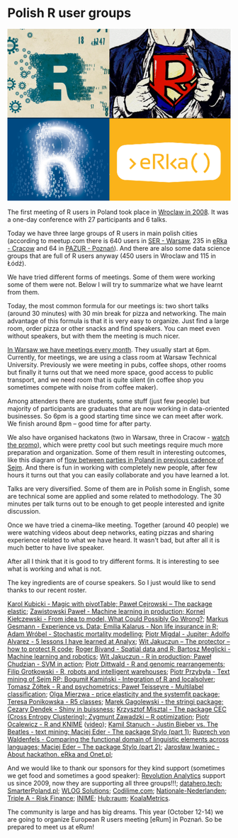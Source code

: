 Polish R user groups
====================

![ser](ser2.png)
 

The first meeting of R users in Poland took place in [Wroclaw in 2008](http://www.biecek.pl/WZUR2008/index.html). It was a one-day conference with 27 participants and 6 talks.

Today we have three large groups of R users in main polish cities (according to meetup.com there is 640 users in [SER - Warsaw](http://meetup.com/Spotkania-Entuzjastow-R-Warsaw-R-Users-Group-Meetup/), 235 in [eRka - Cracow](http://www.meetup.com/Cracow-R-User-Group/) and  64 in [PAZUR - Poznań](http://www.meetup.com/Poznan-R-User-Group-PAZUR/)). And there are also some data science groups that are full of R users anyway (450 users in Wroclaw and 115 in Łódź).

We have tried different forms of meetings. Some of them were working some of them were not. Below I will try to summarize what we have learnt from them. 


Today, the most common formula for our meetings is: two short talks (around 30 minutes) with 30 min break for pizza and networking. The main advantage of this formula is that it is very easy to organize. Just find a large room, order pizza or other snacks and find speakers. You can meet even without speakers, but with them the meeting is much nicer. 

[In Warsaw we have meetings every month](meetup.com/Spotkania-Entuzjastow-R-Warsaw-R-Users-Group-Meetup/). They usually start at 6pm. Currently, for meetings, we are using a class room at Warsaw Technical University. Previously we were meeting in pubs, coffee shops, other rooms but finally it turns out that we need more space, good access to public transport, and we need room that is quite silent (in coffee shop you sometimes compete with noise from coffee maker).  

Among attenders there are students, some stuff (just few people) but majority of participants are graduates that are now working in data-oriented businesses. So 6pm is a good starting time since we can meet after work. We finish around 8pm – good time for after party.

We also have organised hackatons (two in Warsaw, three in Cracow - [watch the promo](https://www.youtube.com/watch?v=fcdAwqaOpB8)), which were pretty cool but such meetings require much more preparation and organization. Some of them result in interesting outcomes, like this diagram of [flow between parties in Poland in previous cadence of Sejm](http://smarterpoland.pl/index.php/2015/10/jak-poslowie-zmieniali-kluby/). And there is fun in working with completely new people, after few hours it turns out that you can easily collaborate and you have learned a lot.



Talks are very diversified. Some of them are in Polish some in English, some are technical some are applied and some related to methodology. The 30 minutes per talk turns out to be enough to get people interested and ignite discussion.

Once we have tried a cinema–like meeting. Together (around 40 people) we were watching videos about deep networks, eating pizzas and sharing experience related to what we have heard. It wasn't bad, but after all it is much better to have live speaker.

After all I think that it is good to try different forms. It is interesting to see what is working and what is not. 

The key ingredients are of course speakers. So I just would like to send thanks to our recent roster.

[Karol Kubicki - Magic with pivotTable; Paweł Cejrowski – The package elastic](https://github.com/mi2-warsaw/SER/tree/master/SER_XV);
[Zawistowski Paweł - Machine learning in production; Kornel Kiełczewski - From idea to model, What Could Possibly Go Wrong?](https://github.com/mi2-warsaw/SER/tree/master/SER_XIV);
[Markus Gesmann - Experience vs. Data; Emilia Kalarus - Non life insurance in R; Adam Wróbel - Stochastic mortality modelling](https://github.com/mi2-warsaw/SER/tree/master/SER_XIII);
[Piotr Migdal - Jupiter; Adolfo Alvarez - 5 lessons I have learned at Analyx](https://github.com/mi2-warsaw/SER/tree/master/SER_XII);
[Wit Jakuczun – The protector – how to protect R code](https://github.com/mi2-warsaw/SER/tree/master/SER_X);
[Roger Bivand - Spatial data and R; Bartosz Meglicki - Machine learning and robotics](https://github.com/mi2-warsaw/SER/blob/master/SER_VII/);
[Wit Jakuczun - R in production; Paweł Chudzian - SVM in action](https://github.com/mi2-warsaw/SER/blob/master/SER_V/);
[Piotr Dittwald - R and genomic rearrangements; Filip Grotkowski - R, robots and intelligent warehouses](https://github.com/mi2-warsaw/SER/tree/master/SER_IV);
[Piotr Przybyła - Text mining of Sejm RP; Bogumił Kamiński - Integration of R and localsolver](https://github.com/mi2-warsaw/SER/blob/master/SER_VI);
[Tomasz Żółtek - R and psychometrics; Paweł Teisseyre - Multilabel classification](https://github.com/mi2-warsaw/SER/blob/master/SER_III);
[Olga Mierzwa - price elasticity and the systemfit package; Teresa Ponikowska - R5 classes](https://github.com/mi2-warsaw/SER/blob/master/SER_VIII/);
[Marek Gagolewski - the stringi package; Cezary Dendek - Shiny in buissness](https://github.com/mi2-warsaw/SER/blob/master/SER_II/);
[Krzysztof Misztal - The package CEC (Cross Entropy Clustering); Zygmunt Zawadzki – R optimization](https://github.com/eRkaKrakow/Cracow-R-Users-Meeting/tree/master/%231);
[Piotr Ocalewicz - R and KNIME](https://github.com/eRkaKrakow/Cracow-R-Users-Meeting/tree/master/%233) ([video](https://www.youtube.com/watch?v=VXCu4KndjoQ));
[Kamil Stanuch - Justin Bieber vs. The Beatles - text mining; Maciej Eder - The package Stylo (part 1)](https://github.com/eRkaKrakow/Cracow-R-Users-Meeting/tree/master/%234);
[Ruprech von Waldenfels - Comparing the functional domain of linguistic elements across languages; Maciej Eder – The package Stylo (part 2)](https://github.com/eRkaKrakow/Cracow-R-Users-Meeting/tree/master/%235);
[Jarosław Iwaniec - About hackathon. eRka and Onet.pl](https://github.com/eRkaKrakow/Cracow-R-Users-Meeting/tree/master/%236);


And we would like to thank our sponsors for they kind support (sometimes we get food and sometimes a good speaker):
[Revolution Analytics](http://www.revolutionanalytics.com/) support us since 2009, now they are supporting all three groups!!!; [datahero.tech](http://datahero.tech); [SmarterPoland.pl](http://SmarterPoland.pl);  [WLOG Solutions](http://www.wlogsolutions.com);  [Codilime.com](Codilime.com); [Nationale-Nederlanden](www.nn.pl); [Triple A - Risk Finance](www.aaa-riskfinance.pl/); [INIME](http://inime.org/pl/); [Hub:raum](https://www.hubraum.com/locations/krakow); [KoalaMetrics](https://www.koalametrics.com/).

The community is large and has big dreams. This year (October 12-14) we are going to organize European R users meeting [eRum] in Poznań. So be prepared to meet us at eRum!



